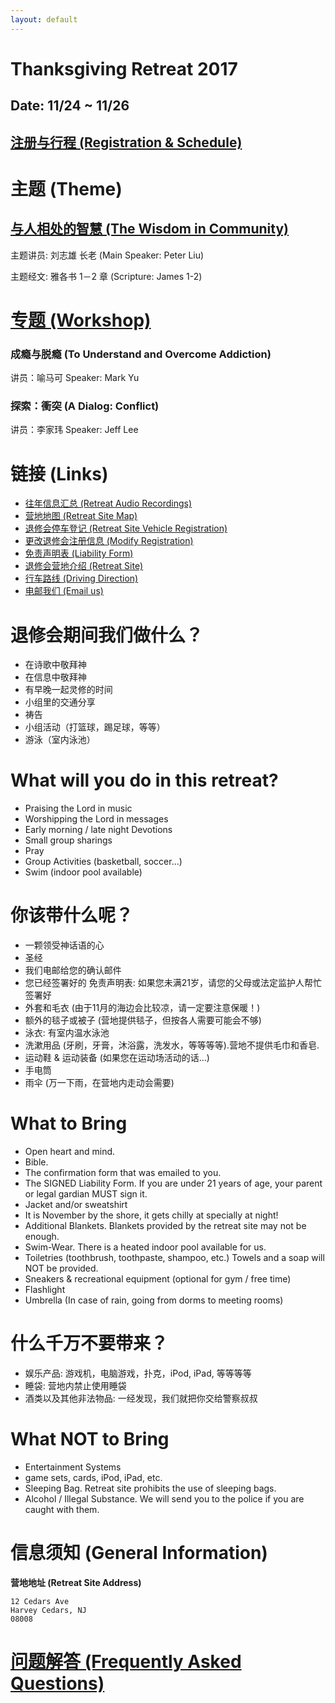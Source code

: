 ```yaml
---
layout: default
---
```


# Thanksgiving Retreat 2017

## Date: 11/24 ~ 11/26
## [注册与行程 (Registration & Schedule)](registration.html)

# 主题 (Theme)

## [与人相处的智慧 (The Wisdom in Community)](theme.html)
主题讲员: 刘志雄 长老 (Main Speaker: Peter Liu)

主题经文: 雅各书 1－2 章 (Scripture: James 1-2)

# [专题 (Workshop)](workshop.html)

### 成瘾与脱瘾 (To Understand and Overcome Addiction)
讲员：喻马可
Speaker: Mark Yu

### 探索：衝突 (A Dialog: Conflict)
讲员：李家玮
Speaker: Jeff Lee

# 链接 (Links)
* [往年信息汇总 (Retreat Audio Recordings)](audio.html)
* [营地地图 (Retreat Site Map)](Map.pdf)
* [退修会停车登记 (Retreat Site Vehicle Registration)](Vehicle_Registration.pdf)
* [更改退修会注册信息 (Modify Registration)](login.php)
* [免责声明表 (Liability Form)](liability.pdf)
* [退修会营地介绍 (Retreat Site)](http://www.hcbible.org/)
* [行车路线 (Driving Direction)](https://goo.gl/maps/SvBM3ZAddBs)
* [电邮我们 (Email us)](mailto:SmileFellowshipNJ@gmail.com)

# 退修会期间我们做什么？
* 在诗歌中敬拜神
* 在信息中敬拜神
* 有早晚一起灵修的时间
* 小组里的交通分享
* 祷告
* 小组活动（打篮球，踢足球，等等）
* 游泳（室内泳池）

# What will you do in this retreat?
* Praising the Lord in music
* Worshipping the Lord in messages
* Early morning / late night Devotions
* Small group sharings
* Pray
* Group Activities (basketball, soccer...)
* Swim (indoor pool available)

# 你该带什么呢？
* 一颗领受神话语的心
* 圣经
* 我们电邮给您的确认邮件
* 您已经签署好的 免责声明表: 如果您未满21岁，请您的父母或法定监护人帮忙签署好
* 外套和毛衣 (由于11月的海边会比较凉，请一定要注意保暖！)
* 额外的毯子或被子 (营地提供毯子，但按各人需要可能会不够)
* 泳衣: 有室内温水泳池
* 洗漱用品 (牙刷，牙膏，沐浴露，洗发水，等等等等).营地不提供毛巾和香皂.
* 运动鞋 & 运动装备 (如果您在运动场活动的话...)
* 手电筒
* 雨伞 (万一下雨，在营地内走动会需要)

# What to Bring
* Open heart and mind.
* Bible.
* The confirmation form that was emailed to you.
* The SIGNED Liability Form. If you are under 21 years of age, your parent
or legal gardian MUST sign it.
* Jacket and/or sweatshirt
* It is November by the shore, it gets chilly at specially at night!
* Additional Blankets. Blankets provided by the retreat site may not be enough.
* Swim-Wear. There is a heated indoor pool available for us.
* Toiletries (toothbrush, toothpaste, shampoo, etc.) Towels and a soap
will NOT be provided.
* Sneakers & recreational equipment (optional for gym / free time)
* Flashlight
* Umbrella (In case of rain, going from dorms to meeting rooms)

# 什么千万不要带来？
* 娱乐产品: 游戏机，电脑游戏，扑克，iPod, iPad, 等等等等
* 睡袋: 营地内禁止使用睡袋
* 酒类以及其他非法物品: 一经发现，我们就把你交给警察叔叔

# What NOT to Bring
* Entertainment Systems
* game sets, cards, iPod, iPad, etc.
* Sleeping Bag. Retreat site prohibits the use of sleeping bags.
* Alcohol / Illegal Substance. We will send you to the police if you
are caught with them.

# 信息须知 (General Information)

__营地地址 (Retreat Site Address)__

```
12 Cedars Ave
Harvey Cedars, NJ
08008
```

# [问题解答 (Frequently Asked Questions)](faq.html)
